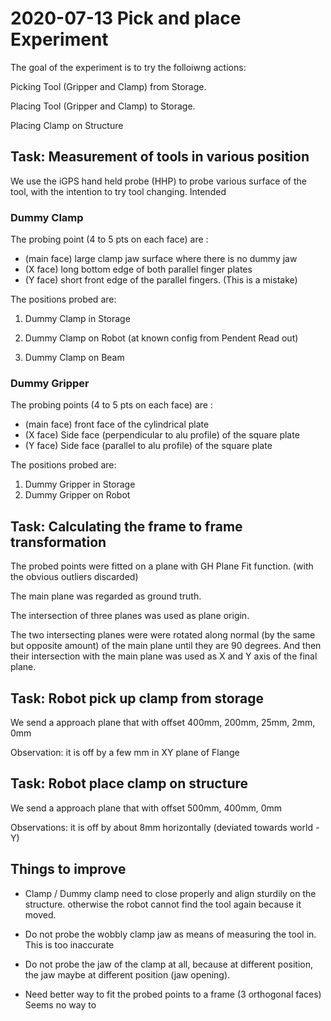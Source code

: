 # 2020-07-13 Pick and place Experiment

The goal of the experiment is to try the folloiwng actions:

Picking Tool (Gripper and Clamp) from Storage.

Placing Tool (Gripper and Clamp) to Storage.

Placing Clamp on Structure



## Task: Measurement of tools in various position

We use the iGPS hand held probe (HHP) to probe various surface of the tool, with the intention to try tool changing. Intended 

### Dummy Clamp

The probing point (4 to 5 pts on each face) are :

- (main face) large clamp jaw surface where there is no dummy jaw
- (X face) long bottom edge of both parallel finger plates
- (Y face) short front edge of the parallel fingers. (This is a mistake)

The positions probed are:

1. Dummy Clamp in Storage

2. Dummy Clamp on Robot (at known config from Pendent Read out)

3. Dummy Clamp on Beam

### Dummy Gripper

The probing points (4 to 5 pts on each face) are :

- (main face) front face of the cylindrical plate
- (X face) Side face (perpendicular to alu profile) of the square plate
- (Y face) Side face (parallel to alu profile) of the square plate

The positions probed are:

1. Dummy Gripper in Storage
2. Dummy Gripper on Robot

## Task: Calculating the frame to frame transformation

The probed points were fitted on a plane with GH Plane Fit function. (with the obvious outliers discarded)

The main plane was regarded as ground truth.

The intersection of three planes was used as plane origin.

The two intersecting planes were were rotated along normal (by the same but opposite amount) of the main plane until they are 90 degrees. And then their intersection with the main plane was used as X and Y axis of the final plane.



## Task: Robot pick up clamp from storage

We send a approach plane that with offset 400mm, 200mm, 25mm, 2mm, 0mm

Observation: it is off by a few mm in XY plane of Flange

## Task: Robot place clamp on structure

We send a approach plane that with offset 500mm, 400mm, 0mm

Observations: it is off by about 8mm horizontally (deviated towards world -Y)

## Things to improve

- Clamp / Dummy clamp need to close properly and align sturdily on the structure. otherwise the robot cannot find the tool again because it moved.
- Do not probe the wobbly clamp jaw as means of measuring the tool in. This is too inaccurate
- Do not probe the jaw of the clamp at all, because at different position, the jaw maybe at different position (jaw opening).

- Need better way to fit the probed points to a frame (3 orthogonal faces) Seems no way to 